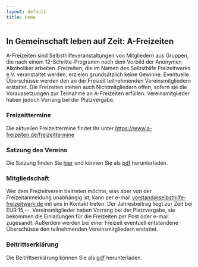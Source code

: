 ```yaml
---
layout: default
title: Home
---
```



## In Gemeinschaft leben auf Zeit: A-Freizeiten

A-Freizeiten sind Selbsthilfeveranstaltungen von Mitgliedern aus Gruppen, die nach einem
12-Schritte-Programm nach dem Vorbild der Anonymen Alkoholiker arbeiten.
Freizeiten, die im Namen des Selbsthilfe Freizeitwerks e.V. veranstaltet werden, erzielen grundsätzlich keine Gewinne. Eventuelle Überschüsse werden den an der Freizeit teilnehmenden Vereinsmitgliedern erstattet.
Die Freizeiten stehen auch Nichtmitgliedern offen, sofern sie die Voraussetzungen zur Teilnahme an A-Freizeiten erfüllen. Vereinsmitglieder haben jedoch Vorrang bei der Platzvergabe.

### Freizeittermine

Die aktuellen Freizeittermine findet Ihr unter <a href="https://www.a-freizeiten.de">https://www.a-freizeiten.de/freizeittermine</a>

### Satzung des Vereins

Die Satzung finden Sie <a href="/satzung">hier</a> und können Sie als
<a href="pdf/SelbsthilfeFreizeitwerk2013Satzung.pdf">pdf</a> herunterladen.

### Mitgliedschaft

Wer dem Freizeitverein beitreten möchte, was aber von der Freizeitanmeldung unabhängig ist,
kann per e-mail vorstand@selbsthilfe-freizeitwerk.de mit uns in Kontakt treten.
Der Jahresbeitrag liegt zur Zeit bei EUR 15,--.
Vereinsmitglieder haben Vorrang bei der Platzvergabe, sie bekommen die Einladungen für die
Freizeiten per Post oder e-mail zugesandt.
Außerdem werden bei einer Freizeit eventuell entstandene Überschüsse den teilnehmenden Vereinsmitgliedern erstattet.

### Beitrittserklärung

Die Beitrittserklärung können Sie als <a href="pdf/Beitrittserklärung_2022.pdf">pdf</a> herunterladen.
